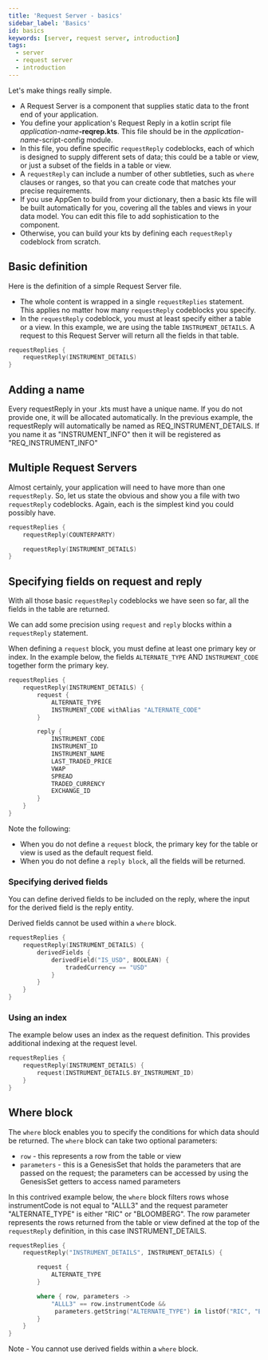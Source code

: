 ```yaml
---
title: 'Request Server - basics'
sidebar_label: 'Basics'
id: basics
keywords: [server, request server, introduction]
tags:
  - server
  - request server
  - introduction
---
```




Let's make things really simple.
- A Request Server is a component that supplies static data to the front end of your application.
- You define your application's Request Reply in a kotlin script file  _application-name_**-reqrep.kts**. This file should be in the _application-name_-script-config module.
- In this file, you define specific `requestReply` codeblocks, each of which is designed to supply different sets of data; this could be a table or view, or just a subset of the fields in a table or view.
- A `requestReply` can include a number of other subtleties, such as `where` clauses or ranges, so that you can create code that matches your precise requirements.
- If you use AppGen to build from your dictionary, then a basic kts file will be built automatically for you, covering all the tables and views in your data model. You can edit this file to add sophistication to the component.
- Otherwise, you can build your kts by defining each `requestReply` codeblock from scratch. 

## Basic definition

Here is the definition of a simple Request Server file. 

- The whole content is wrapped in a single `requestReplies` statement. This applies no matter how many `requestReply` codeblocks you specify.
- In the `requestReply` codeblock, you must at least specify either a table or a view. In this example, we are using the table `INSTRUMENT_DETAILS`. A request to this Request Server will return all the fields in that table.

```kotlin
requestReplies {
    requestReply(INSTRUMENT_DETAILS)
}
```

## Adding a name

Every requestReply in your .kts must have a unique name. If you do not provide one, it will be allocated automatically. In the previous example, the requestReply will automatically be named as REQ_INSTRUMENT_DETAILS.
If you name it as "INSTRUMENT_INFO" then it will be registered as "REQ_INSTRUMENT_INFO"

## Multiple Request Servers

Almost certainly, your application will need to have more than one `requestReply`. So, let us state the obvious and show you a file with two `requestReply` codeblocks. Again, each is the simplest kind you could possibly have.

```kotlin
requestReplies {
    requestReply(COUNTERPARTY)

    requestReply(INSTRUMENT_DETAILS)
}
```

## Specifying fields on request and reply


With all those basic `requestReply` codeblocks we have seen so far, all the fields in the table are returned.

We can add some precision using `request` and `reply` blocks within a `requestReply` statement.

When defining a `request` block, you must define at least one primary key or index. In the example below, the fields `ALTERNATE_TYPE` AND `INSTRUMENT_CODE` together form the primary key.


```kotlin
requestReplies {
    requestReply(INSTRUMENT_DETAILS) {
        request {
            ALTERNATE_TYPE
            INSTRUMENT_CODE withAlias "ALTERNATE_CODE"
        }

        reply {
            INSTRUMENT_CODE
            INSTRUMENT_ID
            INSTRUMENT_NAME
            LAST_TRADED_PRICE
            VWAP
            SPREAD
            TRADED_CURRENCY
            EXCHANGE_ID
        }
    }
}
```
Note the following:
- When you do not define a `request` block, the primary key for the table or view is used as the default request field.
- When you do not define a `reply block`, all the fields will be returned.

### Specifying derived fields

You can define derived fields to be included on the reply, where the input for the derived field is the reply entity. 

Derived fields cannot be used within a `where` block.

```kotlin
requestReplies {
    requestReply(INSTRUMENT_DETAILS) {
        derivedFields {
            derivedField("IS_USD", BOOLEAN) {
                tradedCurrency == "USD"
            }
        }
    }
}
```

### Using an index

The example below uses an index as the request definition. This provides additional indexing at the request level.

```kotlin
requestReplies {
    requestReply(INSTRUMENT_DETAILS) {
        request(INSTRUMENT_DETAILS.BY_INSTRUMENT_ID)
    }
}
```

## Where block

The `where` block enables you to specify the conditions for which data should be returned. The `where` block can take two optional parameters:
* `row` - this represents a row from the table or view
* `parameters` - this is a GenesisSet that holds the parameters that are passed on the request; the parameters can be accessed by using the GenesisSet getters to access named parameters

In this contrived example below, the `where` block filters rows whose instrumentCode is not equal to "ALLL3" and the request parameter "ALTERNATE_TYPE" is either "RIC" or "BLOOMBERG". 
The row parameter represents the rows returned from the table or view defined at the top of the `requestReply` definition, in this case INSTRUMENT_DETAILS.

```kotlin
requestReplies {
    requestReply("INSTRUMENT_DETAILS", INSTRUMENT_DETAILS) {

        request {
            ALTERNATE_TYPE
        }

        where { row, parameters ->
            "ALLL3" == row.instrumentCode &&                         
             parameters.getString("ALTERNATE_TYPE") in listOf("RIC", "BLOOMBERG") 
        }
    }
}
```

Note - You cannot use derived fields within a `where` block.
